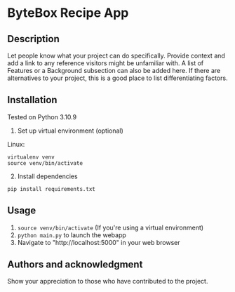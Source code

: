 # ByteBox Recipe App

## Description
Let people know what your project can do specifically. Provide context and add a link to any reference visitors might be unfamiliar with. A list of Features or a Background subsection can also be added here. If there are alternatives to your project, this is a good place to list differentiating factors.

## Installation

Tested on Python 3.10.9

1. Set up virtual environment (optional)

Linux:
```
virtualenv venv
source venv/bin/activate
```
2. Install dependencies

```
pip install requirements.txt
```

## Usage
1. `source venv/bin/activate` (If you're using a virtual environment)
2. `python main.py` to launch the webapp
3. Navigate to "http://localhost:5000" in your web browser

## Authors and acknowledgment
Show your appreciation to those who have contributed to the project.
